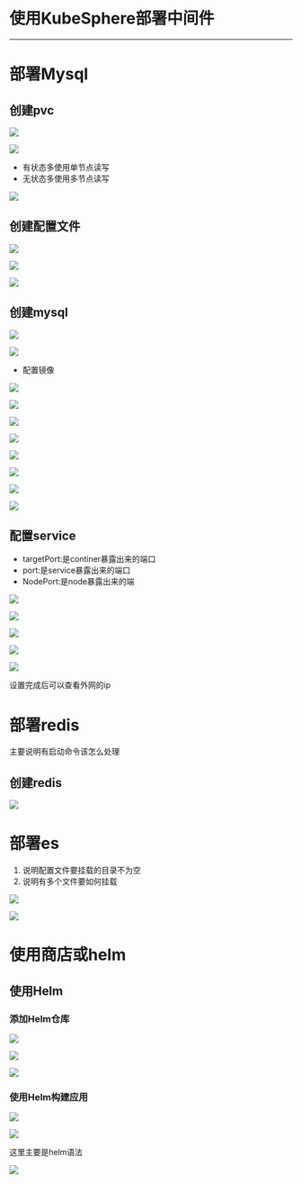 #	使用KubeSphere部署中间件

----

#   部署Mysql

##  创建pvc

![](../images/2021/12/20211220095003.png)

![](../images/2021/12/20211220095051.png)

+   有状态多使用单节点读写
+   无状态多使用多节点读写

![](../images/2021/12/20211216165041.png)


##  创建配置文件

![](../images/2021/12/20211220095209.png)

![](../images/2021/12/20211220095233.png)

![](../images/2021/12/20211220095436.png)

##  创建mysql

![](../images/2021/12/20211220095543.png)

![](../images/2021/12/20211220095605.png)

+   配置镜像

![](../images/2021/12/20211220101453.png)

![](../images/2021/12/20211220095817.png)

![](../images/2021/12/20211220100139.png)

![](../images/2021/12/20211220100409.png)

![](../images/2021/12/20211220100525.png)

![](../images/2021/12/20211220100855.png)

![](../images/2021/12/20211220101050.png)

![](../images/2021/12/20211220094527.png)

##  配置service

+   targetPort:是continer暴露出来的端口
+   port:是service暴露出来的端口
+   NodePort:是node暴露出来的端

![](../images/2021/12/20211220101631.png)

![](../images/2021/12/20211220101642.png)

![](../images/2021/12/20211220102022.png)

![](../images/2021/12/20211220102229.png)

![](../images/2021/12/20211220102326.png)

设置完成后可以查看外网的ip


#   部署redis

主要说明有启动命令该怎么处理

##  创建redis

![](../images/2021/12/20211220104257.png)

#   部署es

1.  说明配置文件要挂载的目录不为空
2.  说明有多个文件要如何挂载

![](../images/2021/12/20211220151559.png)

![](../images/2021/12/20211220151817.png)

#   使用商店或helm

##  使用Helm

### 添加Helm仓库

![](../images/2021/12/20211220150818.png)

![](../images/2021/12/20211220150714.png)

![](../images/2021/12/20211220150901.png)

### 使用Helm构建应用

![](../images/2021/12/20211220150520.png)

![](../images/2021/12/20211220150549.png)

这里主要是helm语法

![](../images/2021/12/20211220150614.png)